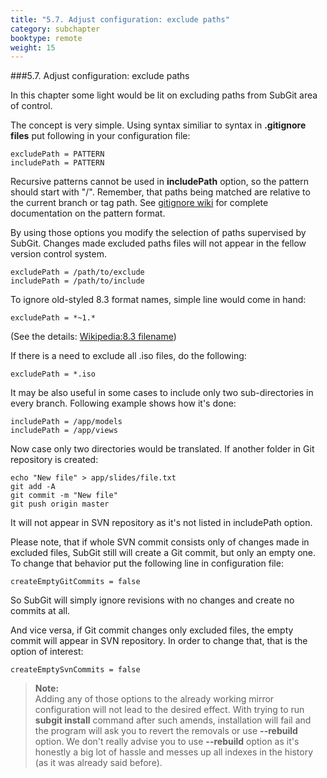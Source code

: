 ```yaml
---
title: "5.7. Adjust configuration: exclude paths"
category: subchapter
booktype: remote
weight: 15
---
```

###5.7. Adjust configuration: exclude paths

In this chapter some light would be lit on excluding paths from SubGit area of control.

The concept is very simple. Using syntax similiar to syntax in **.gitignore files** put following in your configuration file:

    excludePath = PATTERN
    includePath = PATTERN

Recursive patterns cannot be used in **includePath** option, so the pattern should start with "/". Remember, that paths being matched are relative to the current branch or tag path.
See <a href="http://git-scm.com/docs/gitignore">gitignore wiki</a> for complete documentation on the pattern format.

By using those options you modify the selection of paths supervised by SubGit. Changes made excluded paths files will not appear in the fellow version control system.

    excludePath = /path/to/exclude
    includePath = /path/to/include

To ignore old-styled 8.3 format names, simple line would come in hand:

    excludePath = *~1.*

(See the details: <a href="https://en.wikipedia.org/wiki/8.3_filename">Wikipedia:8.3 filename</a>)

If there is a need to exclude all .iso files, do the following:

    excludePath = *.iso
    
It may be also useful in some cases to include only two sub-directories in every branch. Following example shows how it's done:

    includePath = /app/models
    includePath = /app/views

Now case only two directories would be translated. If another folder in Git repository is created: 
    
    echo "New file" > app/slides/file.txt
    git add -A
    git commit -m "New file"
    git push origin master

It will not appear in SVN repository as it's not listed in includePath option.

Please note, that if whole SVN commit consists only of changes made in excluded files, SubGit still will create a Git commit, but only an empty one. To change that behavior put the following line in configuration file:

    createEmptyGitCommits = false

So SubGit will simply ignore revisions with no changes and create no commits at all.

And vice versa, if Git commit changes only excluded files, the empty commit will appear in SVN repository. In order to change that, that is the option of interest:

    createEmptySvnCommits = false

> **Note:**<br>
Adding any of those options to the already working mirror configuration will not lead to the desired effect. With trying to run **subgit install** command after such amends, installation will fail and the program will ask you to revert the removals or use **--rebuild** option. We don't really advise you to use **--rebuild** option as it's honestly a big lot of hassle and messes up all indexes in the history (as it was already said before).

[](#up)








